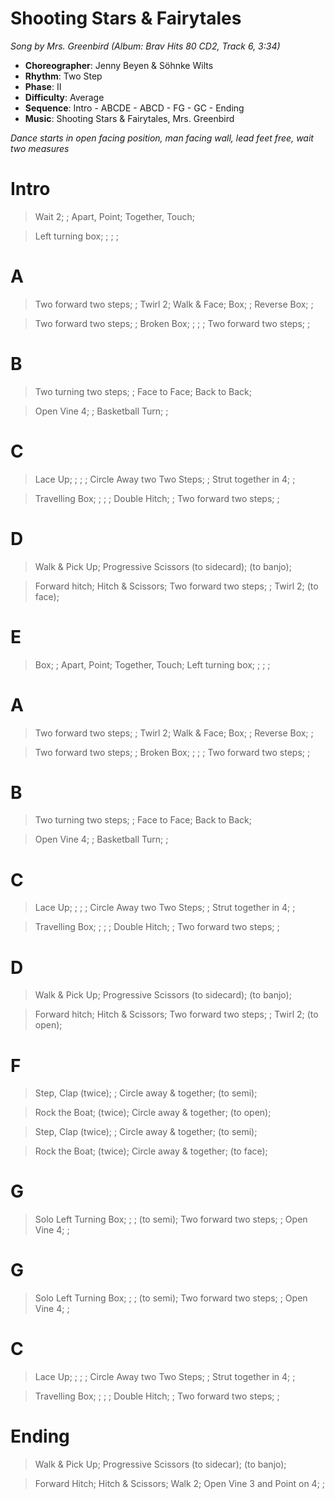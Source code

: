 # Shooting Stars & Fairytales
*Song by Mrs. Greenbird (Album: Brav Hits 80 CD2, Track 6, 3:34)*

* **Choreographer**: Jenny Beyen & Söhnke Wilts
* **Rhythm**: Two Step
* **Phase**: II
* **Difficulty**: Average
* **Sequence**: Intro - ABCDE - ABCD - FG - GC - Ending
* **Music**: Shooting Stars & Fairytales, Mrs. Greenbird

*Dance starts in open facing position, man facing wall, lead feet free, wait two measures*

# Intro

> Wait 2; ; Apart, Point; Together, Touch;

> Left turning box; ; ; ;

# A

> Two forward two steps; ; Twirl 2; Walk & Face; Box; ; Reverse Box; ;

> Two forward two steps; ; Broken Box; ; ; ; Two forward two steps; ;

# B

> Two turning two steps; ; Face to Face; Back to Back;

> Open Vine 4; ; Basketball Turn; ;

# C

> Lace Up; ; ; ; Circle Away two Two Steps; ; Strut together in 4; ;

> Travelling Box; ; ; ; Double Hitch; ; Two forward two steps; ;

# D

> Walk & Pick Up; Progressive Scissors (to sidecard); (to banjo);

> Forward hitch; Hitch & Scissors; Two forward two steps; ; Twirl 2; (to face);

# E

> Box; ; Apart, Point; Together, Touch; Left turning box; ; ; ;


# A

> Two forward two steps; ; Twirl 2; Walk & Face; Box; ; Reverse Box; ;

> Two forward two steps; ; Broken Box; ; ; ; Two forward two steps; ;

# B

> Two turning two steps; ; Face to Face; Back to Back;

> Open Vine 4; ; Basketball Turn; ;

# C

> Lace Up; ; ; ; Circle Away two Two Steps; ; Strut together in 4; ;

> Travelling Box; ; ; ; Double Hitch; ; Two forward two steps; ;

# D

> Walk & Pick Up; Progressive Scissors (to sidecard); (to banjo);

> Forward hitch; Hitch & Scissors; Two forward two steps; ; Twirl 2; (to open);

# F

> Step, Clap (twice); ; Circle away & together; (to semi);

> Rock the Boat; (twice); Circle away & together; (to open);

> Step, Clap (twice); ; Circle away & together; (to semi);

> Rock the Boat; (twice); Circle away & together; (to face);

# G

> Solo Left Turning Box; ; ; (to semi); Two forward two steps; ; Open Vine 4; ;

# G

> Solo Left Turning Box; ; ; (to semi); Two forward two steps; ; Open Vine 4; ;

# C

> Lace Up; ; ; ; Circle Away two Two Steps; ; Strut together in 4; ;

> Travelling Box; ; ; ; Double Hitch; ; Two forward two steps; ;

# Ending

> Walk & Pick Up; Progressive Scissors (to sidecar); (to banjo);

> Forward Hitch; Hitch & Scissors; Walk 2; Open Vine 3 and Point on 4; ;
